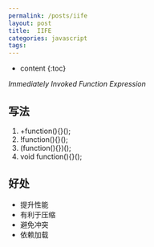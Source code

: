 ```yaml
---
permalink: /posts/iife
layout: post
title:  IIFE
categories: javascript
tags:
---
```


* content
{:toc}

*Immediately Invoked Function Expression*




## 写法
1. +function(){}();
2. !function(){}();
3. (function(){})();
4. void function(){}();

## 好处
* 提升性能
* 有利于压缩
* 避免冲突
* 依赖加载
